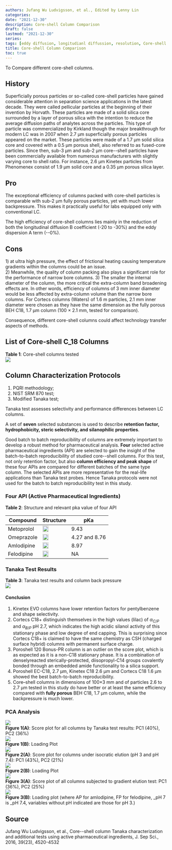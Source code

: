 ```yaml
---
authors: Jufang Wu Ludvigsson, et al., Edited by Lenny Lin
categories: 
date: "2021-12-30"
description: Core-shell Column Comparison
draft: false
lastmod: "2021-12-30"
series: 
tags: [eddy diffusion, longitudianl diffussion, resolution, Core-shell column]
title: Core-shell Column Comparison
toc: true
---
```


To Compare different core-shell columns.

<!--more-->

## History

Superficially porous particles or so-called core-shell particles have gained considerable attention in separation science applications in the latest decade. They were called pellicular particles at the beginning of their invention by Horvath. These particles are made of a solid silica core surrounded by a layer of porous silica with the intention to reduce the average diffusion paths of analytes across the particles. This type of particle was commercialized by Kirkland though the major breakthrough for modern LC was in 2007 when 2.7 &mu;m superficially porous particles appeared on the market. These particles were made of a 1.7 μm solid silica core and covered with a 0.5 μm porous shell, also referred to as fused-core particles. Since then, sub-3 μm and sub-2 μm core--shell particles have been commercially available from numerous manufacturers with slightly varying core to shell ratio. For instance, 2.6 &mu;m Kinetex particles from Phenomenex consist of 1.9 &mu;m solid core and a 0.35 μm porous silica layer.

## Pro

The exceptional efficiency of columns packed with core-shell particles is comparable with sub-2 μm fully porous particles, yet with much lower backpressure. This makes it practically useful for labs equipped only with conventional LC.

The high efficiency of core-shell columns lies mainly in the reduction of both the longitudinal diffusion B coefficient (-20 to -30%) and the eddy dispersion A term (--0%).

## Cons

1\) at ultra high pressure, the effect of frictional heating causing temperature gradients within the columns could be an issue.  
2) Meanwhile, the quality of column packing also plays a significant role for the performance of narrow bore columns. 3) The smaller the internal diameter of the column, the more critical the extra-column band broadening effects are. In other words, efficiency of columns of 3 mm inner diameter would be less affected by extra-column volume than the narrow bore columns. For Cortecs columns (Waters) of 1.6 m particles, 2.1 mm inner diameter were chosen as they have the same dimension as the fully porous BEH C18, 1.7 μm column (100 × 2.1 mm, tested for comparison).

Consequence, different core-shell columns could affect technology transfer aspects of methods.

## List of Core-shell C_18 Columns

<figcaption><b>Table 1</b>: Core-shell columns tested</figcaption>

<img src = "/docs/images/Screenshot 2021-12-27 155003.png"/>

## Column Characterization Protocols

1) PQRI methodology;  
2) NIST SRM 870 test;  
3) Modified Tanaka test;

Tanaka test assesses selectivity and performance differences between LC columns.

A set of <b>seven</b> selected substances is used to describe <b>retention factor, hydrophobicity, steric selectivity, and silanophilic properties</b>.

Good batch to batch reproducibility of columns are extremely important to develop a robust method for pharmaceutical analysis. <b>Four</b> selected active pharmaceutical ingredients (API) are selected to gain the insight of the batch-to-batch reproducibility of studied core--shell columns. For this test, not only retention factor, but also <b>column efficiency and peak shape</b> of these four APIs are compared for different batches of the same type column. The selected APIs are more representative for the real-life applications than Tanaka test probes. Hence Tanaka protocols were not used for the batch to batch reproducibility test in this study.


### Four API (Active Pharmaceutical Ingredients)

<figcaption><b>Table 2</b>: Structure and relevant pka value of four API</figcaption>

| Compound   | Structure                                                                     | pKa           |
|------------|-------------------------------------------------------------------------------|---------------|
| Metoprolol | <img src = "/docs/images/a17639-metoprolol.gif" width="50%" />                | 9.43          |
| Omeprazole | <img src = "/docs/images/Omeprazole_01.png" width="50%" />                    | 4.27 and 8.76 |
| Amlodipine | <img src = "/docs/images/Chemical-structure-of-amlodipine.ppm" width="50%" /> | 8.97          |
| Felodipine | <img src = "/docs/images/felodipine-structure.png" width="50%" />             | NA            |

### Tanaka Test Results
<figcaption><b>Table 3</b>: Tanaka test results and column back pressure</figcaption>
<img src = "/docs/images/Screenshot 2021-12-27 203946.png"/>

#### Conclusion
1) Kinetex EVO columns have lower retention factors for pentylbenzene and shape selectivity.  
2) Cortecs C18+ distinguish themselves in the high values (lilac) of $\alpha_{C/P}$ and $\alpha_{B/P}$ pH 2.7, which indicates the high acidic silanol activity of this stationary phase and low degree of end capping. This is surprising since Cortecs C18+ is claimed to have the same chemistry as CSH (charged surface hybrid) columns with permanent surface charge.  
3) Poroshell 120 Bonus-PR column is an outlier on the score plot, which is as expected as it is a non-C18 stationary phase. It is a combination of denselyreacted sterically-protected, diisopropyl-C14 groups covalently bonded through an embedded amide functionality to a silica support.    
4) Poroshell EC-C18, 2.7 &mu;m, Kinetex C18 2.6 &mu;m and Cortecs C18 1.6 &mu;m showed the best batch-to-batch reproducibility.
5) Core–shell columns in dimensions of 100×3 mm and of particles 2.6 to 2.7 &mu;m tested in this study do have better or at least the same efficiency compared with <b>fully porous</b> BEH C18, 1.7 &mu;m column, while the backpressure is much lower.  

### PCA Analysis

<img src = "/docs/images/Screenshot 2021-12-27 195414.png"/>
<figcaption><b>Figure 1(A)</b>: Score plot for all columns by Tanaka test results: PC1 (40%), PC2 (36%)</figcaption>


<img src = "/docs/images/Screenshot 2021-12-27 195820.png"/>
<figcaption><b>Figure 1(B)</b>: Loading Plot</figcaption>


<img src = "/docs/images/Screenshot 2021-12-27 200118.png"/>
<figcaption><b>Figure 2(A)</b>: Score plot for columns under isocratic elution (pH 3 and pH 7.4): PC1 (43%), PC2 (21%)</figcaption>


<img src = "/docs/images/Screenshot 2021-12-27 200315.png"/>
<figcaption><b>Figure 2(B)</b>: Loading Plot</figcaption>


<img src = "/docs/images/Screenshot 2021-12-27 201827.png"/>
<figcaption><b>Figure 3(A)</b>:  Score plot of all columns subjected to gradient elution test: PC1 (36%), PC2 (25%)</figcaption>


<img src = "/docs/images/Screenshot 2021-12-27 201516.png"/>
<figcaption><b>Figure 3(B)</b>: Loading plot (where AP for amlodipine,
FP for felodipine, _pH 7 is _pH 7.4, variables without pH indicated are those for pH 3.)</figcaption>

## Source

Jufang Wu Ludvigsson, et al., Core--shell column Tanaka characterization and additional tests using active pharmaceutical ingredients, J. Sep Sci., 2016, 39(23), 4520-4532
